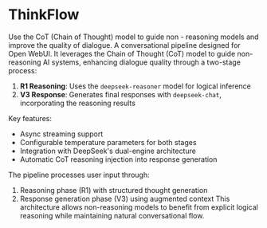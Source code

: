 # ThinkFlow
Use the CoT (Chain of Thought) model to guide non - reasoning models and improve the quality of dialogue.
A conversational pipeline designed for Open WebUI. It leverages the Chain of Thought (CoT) model to guide non-reasoning AI systems, enhancing dialogue quality through a two-stage process:
1. **R1 Reasoning**: Uses the `deepseek-reasoner` model for logical inference
2. **V3 Response**: Generates final responses with `deepseek-chat`, incorporating the reasoning results

Key features:
- Async streaming support
- Configurable temperature parameters for both stages
- Integration with DeepSeek's dual-engine architecture
- Automatic CoT reasoning injection into response generation

The pipeline processes user input through:
1. Reasoning phase (R1) with structured thought generation
2. Response generation phase (V3) using augmented context
This architecture allows non-reasoning models to benefit from explicit logical reasoning while maintaining natural conversational flow.

